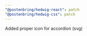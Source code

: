 ```yaml
---
"@postenbring/hedwig-react": patch
"@postenbring/hedwig-css": patch
---
```


Added proper icon for accordion (svg)
